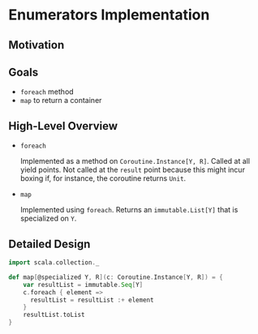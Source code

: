 # Enumerators Implementation

## Motivation

## Goals

- `foreach` method
- `map` to return a container

## High-Level Overview

- `foreach`

  Implemented as a method on `Coroutine.Instance[Y, R]`. Called at all yield points. Not called at the `result` point because this might incur boxing if, for instance, the coroutine returns `Unit`. 
  
- `map`

  Implemented using `foreach`. Returns an `immutable.List[Y]` that is specialized on `Y`. 

## Detailed Design

```scala
import scala.collection._

def map[@specialized Y, R](c: Coroutine.Instance[Y, R]) = {
    var resultList = immutable.Seq[Y]
    c.foreach { element => 
      resultList = resultList :+ element
    }
    resultList.toList
}
```
